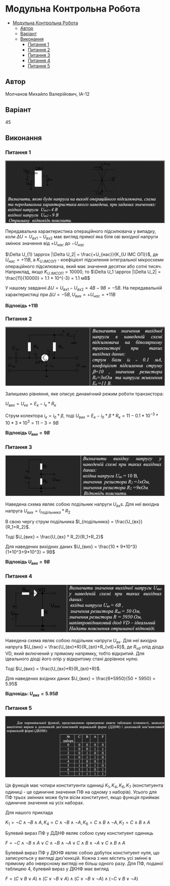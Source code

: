 # Модульна Контрольна Робота

- [Модульна Контрольна Робота](#модульна-контрольна-робота)
  - [Автор](#автор)
  - [Варіант](#варіант)
  - [Виконання](#виконання)
    - [Питання 1](#питання-1)
    - [Питання 2](#питання-2)
    - [Питання 3](#питання-3)
    - [Питання 4](#питання-4)
    - [Питання 5](#питання-5)

## Автор

Молчанов Михайло Валерійович, ІА-12

## Варіант

45

## Виконання

### Питання 1

![1](assets/1.png)

Передавальна характеристика операційного підсилювача у випадку, коли $\Delta U = U_{вх1} - U_{вх2}$ має вигляд прямої яка біля ові вихідної напруги змінює значення від $+U_{нас}$ до $-U_{нас}$

$\Delta U_{1} \approx |\Delta U_2| = \frac{+U_{нас}}{K_{U ІМС ОП}}$, де $U_{нас} = +11В$, а $K_{U.ІМСОП}$ - коефіцієнт підсилення інтегральної мікросхеми операційного підсилювача, який має значення десятки або сотні тисяч. Наприклад, якщо $K_{U.ІМСОП} = 10000$, то $\Delta U_1 \approx |\Delta U_2| = \frac{11}{10000} = 1.1 * 10^{-3} = 1.1 мВ$

У нашому завданні $\Delta U = U_{вх1} - U_{вх2} = 4B - 9B = -5B$. На передавальній характеристиці при $\Delta U = -5B, U_{вих} = +U_{нас} = +11B$

**Відповідь +11B**

### Питання 2

![2](assets/2.png)

Запишемо рівняння, яке описує динамічний режим роботи транзистора:

$U_{вих} = U_{ке} = Е_{к} - i_{к} * R_{к}$

Струм колектора $i_к = i_б *\beta$, тоді $U_{вих} = E_к - i_б* \beta *R_к = 11 - 0.1* 10^{-3} *10* 3 * 10^3 = 11 - 3 = 9B$

**Відповідь $U_{вих}=9B$**

### Питання 3

![3](assets/3.png)

Наведена схема являє собою подільник напруги $U_{вх}$s. Для неї вихідна напруга $U_{вих} = I_{подільника} * R_2$

В свою чергу струм подільника $I_{подільника} = \frac{U_{вх}}{R_1+R_2}$.

Тоді $U_{вих} = \frac{U_{вх} * R_2}{R_1+R_2}$

Для наведених вихідних даних $U_{вих} = \frac{10 * 9*10^3}{1*10^3+9*10^3} = 9B$

**Відповідь $U_{вих} = 9В$**

### Питання 4

![4](assets/4.png)

Наведена схема являє собою подільник напруги $U_{вх}$. Для неї вихідна напруга $U_{вих} = \frac{U_{вх}*R}{R_{вл}+R_{vd}+R}$, де $R_{vd}$ опід діода VD, який включений у прямому напрямку, тобто відкритий. Для ідеального діоді його опір у відкритому стані дорівнює нулю.

Тоді $U_{вих} = \frac{U_{вх}*R}{R_{вл}+R}$.

Для наведених вхідних даних $U_{вих} = \frac{6*5950}{50 + 5950} = 5.95$

**Відповідь: $U_{вих} = 5.95B$**

### Питання 5

![5](assets/5.png)

Ця функція має чотири конституенти одиниці $K_1, K_4, K_6, K_7$ (конституента одиниці - це одиничне значення ПФ на одному з наборів). Усього для ПФ трьох змінних може бути вісім конституент, якщо функція приймає одиничне значення на усіх наборах.

Для нашого приклада

$K_1 = \neg{C} \wedge \neg{B} \wedge A, K_4 = C \wedge \neg{B} \wedge \neg{A}, K_6=C \wedge B \wedge \neg{A}, K_7 = C \wedge B \wedge A$

Булевий вираз ПФ у ДДНФ являє собою суму конституент одиниць

$F = \neg{C} \wedge \neg{B} \wedge A \vee C \wedge \neg{B} \wedge \neg{A} \vee C \wedge B \wedge \neg{A} \vee C \wedge B \wedge A$

Булевий вираз ПФ у ДКНФ являє собою добуток конституент нуля, що записуються у вигляді диз'юнкцій. Кожна з них містить усі змінні в прямому або інверсному вигляді не більш одного разу. Для ПФ, поданої таблицею 4, булевий вираз у ДКНФ має вигляд

$F = (C \vee B \vee A) \wedge (C \vee \neg{B} \vee A) \wedge (C \vee \neg{B} \vee \neg{A}) \wedge (\neg{C} \vee B \vee \neg{A})$
